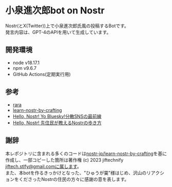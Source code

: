 # 小泉進次郎bot on Nostr

Nostr(とX(Twitter))上で小泉進次郎氏風の投稿するBotです。  
発言内容は、GPT-4のAPIを用いて生成しています。

## 開発環境

- node v18.17.1
- npm v9.6.7
- GitHub Actions(定期実行用)

## 参考

- [rara](https://github.com/grunch/rana)
- [learn-nostr-by-crafting](https://github.com/nostr-jp/learn-nostr-by-crafting)
- [Hello, Nostr! Yo Bluesky!分散SNSの最前線](https://techbookfest.org/product/6quLEm85cpd4TMJR17xnVF?productVariantID=kgmgxRsKgbVruvRd2zV1sp)
- [Hello, Nostr! 先住民が教えるNostrの歩き方](https://booth.pm/ja/items/4781815)
  
## 謝辞

本レポジトリに含まれる多くのコードは[nostr-jp/learn-nostr-by-crafting](https://github.com/nostr-jp/learn-nostr-by-crafting)を基に作成し、一部コピーした箇所は著作権 (c) 2023 jiftechnify jiftech.stlfy@gmail.comに属します。  
また、本botを作るきっかけとなった、"ひゅうが霙"様はじめ、沢山のリアクションをくださったNostrの住民の方々に感謝の意を表します。
